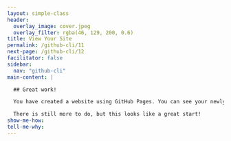 ```yaml
---
layout: simple-class
header:
  overlay_image: cover.jpeg
  overlay_filter: rgba(46, 129, 200, 0.6)
title: View Your Site
permalink: /github-cli/11
next-page: /github-cli/12
facilitator: false
sidebar:
  nav: "github-cli"
main-content: |

  ## Great work!

  You have created a website using GitHub Pages. You can see your newly published site at `https://YOUR-USERNAME.github.io/`!

  There is still more to do, but this looks like a great start!
show-me-how:
tell-me-why:
---
```

